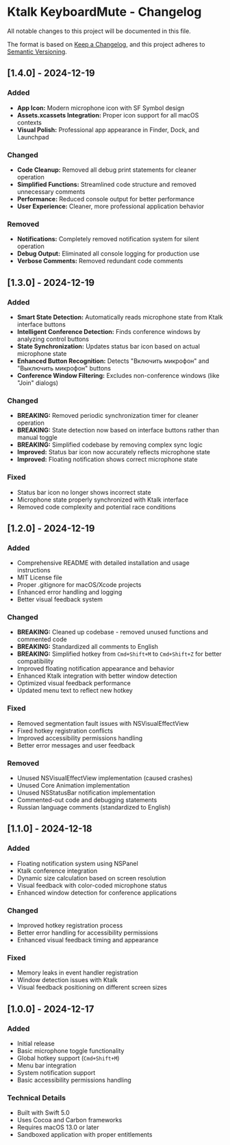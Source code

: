 # Ktalk KeyboardMute - Changelog

All notable changes to this project will be documented in this file.

The format is based on [Keep a Changelog](https://keepachangelog.com/en/1.0.0/),
and this project adheres to [Semantic Versioning](https://semver.org/spec/v2.0.0.html).

## [1.4.0] - 2024-12-19

### Added
- **App Icon:** Modern microphone icon with SF Symbol design
- **Assets.xcassets Integration:** Proper icon support for all macOS contexts
- **Visual Polish:** Professional app appearance in Finder, Dock, and Launchpad

### Changed
- **Code Cleanup:** Removed all debug print statements for cleaner operation
- **Simplified Functions:** Streamlined code structure and removed unnecessary comments
- **Performance:** Reduced console output for better performance
- **User Experience:** Cleaner, more professional application behavior

### Removed
- **Notifications:** Completely removed notification system for silent operation
- **Debug Output:** Eliminated all console logging for production use
- **Verbose Comments:** Removed redundant code comments

## [1.3.0] - 2024-12-19

### Added
- **Smart State Detection:** Automatically reads microphone state from Ktalk interface buttons
- **Intelligent Conference Detection:** Finds conference windows by analyzing control buttons
- **State Synchronization:** Updates status bar icon based on actual microphone state
- **Enhanced Button Recognition:** Detects "Включить микрофон" and "Выключить микрофон" buttons
- **Conference Window Filtering:** Excludes non-conference windows (like "Join" dialogs)

### Changed
- **BREAKING:** Removed periodic synchronization timer for cleaner operation
- **BREAKING:** State detection now based on interface buttons rather than manual toggle
- **BREAKING:** Simplified codebase by removing complex sync logic
- **Improved:** Status bar icon now accurately reflects microphone state
- **Improved:** Floating notification shows correct microphone state

### Fixed
- Status bar icon no longer shows incorrect state
- Microphone state properly synchronized with Ktalk interface
- Removed code complexity and potential race conditions

## [1.2.0] - 2024-12-19

### Added
- Comprehensive README with detailed installation and usage instructions
- MIT License file
- Proper .gitignore for macOS/Xcode projects
- Enhanced error handling and logging
- Better visual feedback system

### Changed
- **BREAKING:** Cleaned up codebase - removed unused functions and commented code
- **BREAKING:** Standardized all comments to English
- **BREAKING:** Simplified hotkey from `Cmd+Shift+M` to `Cmd+Shift+Z` for better compatibility
- Improved floating notification appearance and behavior
- Enhanced Ktalk integration with better window detection
- Optimized visual feedback performance
- Updated menu text to reflect new hotkey

### Fixed
- Removed segmentation fault issues with NSVisualEffectView
- Fixed hotkey registration conflicts
- Improved accessibility permissions handling
- Better error messages and user feedback

### Removed
- Unused NSVisualEffectView implementation (caused crashes)
- Unused Core Animation implementation
- Unused NSStatusBar notification implementation
- Commented-out code and debugging statements
- Russian language comments (standardized to English)

## [1.1.0] - 2024-12-18

### Added
- Floating notification system using NSPanel
- Ktalk conference integration
- Dynamic size calculation based on screen resolution
- Visual feedback with color-coded microphone status
- Enhanced window detection for conference applications

### Changed
- Improved hotkey registration process
- Better error handling for accessibility permissions
- Enhanced visual feedback timing and appearance

### Fixed
- Memory leaks in event handler registration
- Window detection issues with Ktalk
- Visual feedback positioning on different screen sizes

## [1.0.0] - 2024-12-17

### Added
- Initial release
- Basic microphone toggle functionality
- Global hotkey support (`Cmd+Shift+M`)
- Menu bar integration
- System notification support
- Basic accessibility permissions handling

### Technical Details
- Built with Swift 5.0
- Uses Cocoa and Carbon frameworks
- Requires macOS 13.0 or later
- Sandboxed application with proper entitlements